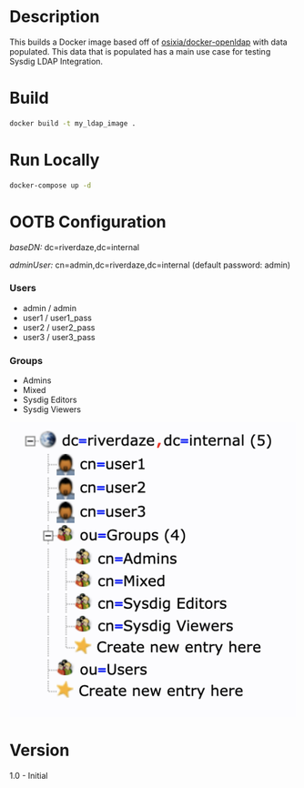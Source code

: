 # Description

This builds a Docker image based off of [osixia/docker-openldap](https://github.com/osixia/docker-openldap) with data populated.  This data that is populated has a main use case for testing Sysdig LDAP Integration.

# Build

```bash
docker build -t my_ldap_image .
```

# Run Locally

```bash
docker-compose up -d
```

# OOTB Configuration

*baseDN:* dc=riverdaze,dc=internal

*adminUser:* cn=admin,dc=riverdaze,dc=internal (default password:  admin)

### Users

* admin / admin
* user1 / user1_pass
* user2 / user2_pass
* user3 / user3_pass

### Groups

* Admins
* Mixed
* Sysdig Editors
* Sysdig Viewers

![example](images/riverdaze-ldap-example.png)

# Version

1.0 - Initial
